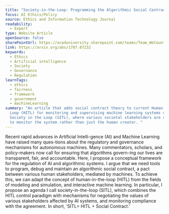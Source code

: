 ```yaml
---
title: "Society‑in‑the‑Loop: Programming the Algorithmic Social Contract "
focus: AI Ethics/Policy
source: Ethics and Information Technology Journal
readability:
  - Expert
type: Website Article
openSource: false
sharePointUrl: https://ocaduniversity.sharepoint.com/teams/Team_WeCount/Shared%20Documents/Resources%20and%20Tools/Literature%20(curated)/Society%20in%20the%20loop%20Programming%20the%20algorithmic%20social%20contract.pdf
link: https://arxiv.org/abs/1707.07232
keywords:
  - Ethics
  - Artificial intelligence
  - Society
  - Governance
  - Regulation
learnTags:
  - ethics
  - fairness
  - framework
  - government
  - machineLearning
summary: "An article that adds social contract theory to current Human in the
  Loop (HITL) for monitoring and supervising machine learning systems called
  Society in the Loop (SITL), where various societal stakeholders are required
  to monitor the system rather than just the human creator. "
---
```

Recent rapid advances in Artificial Intelli-gence (AI) and Machine Learning have raised many ques-tions about the regulatory and governance mechanisms for autonomous machines. Many commentators, scholars, and policy-makers now call for ensuring that algorithms govern-ing our lives are transparent, fair, and accountable. Here, I propose a conceptual framework for the regulation of AI and algorithmic systems. I argue that we need tools to program, debug and maintain an algorithmic social contract, a pact between various human stakeholders, mediated by machines. To achieve this, we can adapt the concept of human-in-the-loop (HITL) from the fields of modeling and simulation, and interactive machine learning. In particular, I propose an agenda I call society-in-the-loop (SITL), which combines the HITL control paradigm with mechanisms for negotiating the values of various stakeholders affected by AI systems, and monitoring compliance with the agreement. In short, ‘SITL= HITL + Social Contract.'
